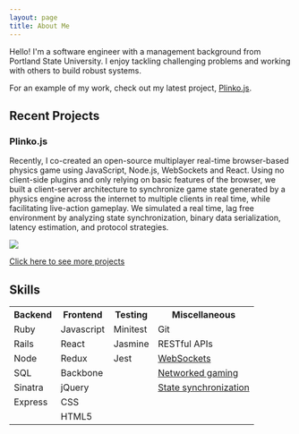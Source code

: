 ```yaml
---
layout: page
title: About Me
---
```


Hello! I'm a software engineer with a management background from Portland State University. I enjoy tackling challenging problems and working with others to build robust systems.

For an example of my work, check out my latest project, <a href="http://plinkojs.com">Plinko.js</a>.
## Recent Projects

### Plinko.js

Recently, I co-created an open-source multiplayer real-time browser-based physics game using JavaScript, Node.js, WebSockets and React. Using no client-side plugins and only relying on basic features of the browser, we built a client-server architecture to synchronize game state generated by a physics engine across the internet to multiple clients in real time, while facilitating live-action gameplay. We simulated a real time, lag free environment by analyzing state synchronization, binary data serialization, latency estimation, and protocol strategies.

![](/assets/gameplay.gif)

<a href="https://joshcnelson.github.io/projects">Click here to see more projects</a>

## Skills

<table>
  <tr>
    <th>Backend</th>
    <th>Frontend</th>
    <th>Testing</th>
    <th>Miscellaneous</th>
  </tr>

  <tr>
    <td>Ruby</td>
    <td>Javascript</td>
    <td>Minitest</td>
    <td>Git</td>
  </tr>

  <tr>
    <td>Rails</td>
    <td>React</td>
    <td>Jasmine</td>
    <td>RESTful APIs</td>
  </tr>

  <tr>
    <td>Node</td>
    <td>Redux</td>
    <td>Jest</td>
    <td><a href="http://plinkojs.com/about#websockets">WebSockets</a></td>
  </tr>

  <tr>
    <td>SQL</td>
    <td>Backbone</td>
    <td></td>
    <td><a href="http://plinkojs.com/about#network-architecture">Networked gaming</a></td>
  </tr>

  <tr>
    <td>Sinatra</td>
    <td>jQuery</td>
    <td></td>
    <td><a href="http://plinkojs.com/about#syncing-state">State synchronization</a></td>
  </tr>

  <tr>
    <td>Express</td>
    <td>CSS</td>
    <td></td>
    <td></td>
  </tr>

  <tr>
    <td></td>
    <td>HTML5</td>
    <td></td>
    <td></td>
  </tr>
</table>